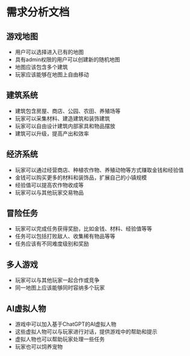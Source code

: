 # 需求分析文档

## 游戏地图

- 用户可以选择进入已有的地图
- 具有admin权限的用户可以创建新的随机地图
- 地图应该包含多个建筑
- 玩家应该能够在地图上自由移动

## 建筑系统

- 建筑包含房屋、商店、公园、农田、养殖场等
- 玩家可以采集材料、建造建筑和装饰建筑
- 玩家可以自由设计建筑内部家具和物品摆放
- 建筑可以升级，提高产出和效率

## 经济系统

- 玩家可以通过经营商店、种植农作物、养殖动物等方式赚取金钱和经验值
- 金钱可以购买更多的材料和装饰品，扩展自己的小镇规模
- 经验值可以提高农作物收成等
- 玩家可以与其他玩家交易物品

## 冒险任务

- 玩家可以完成任务获得奖励，比如金钱、材料、经验值等等
- 任务可以包括打败敌人、收集稀有物品等等
- 任务应该有不同难度级别和奖励

## 多人游戏

- 玩家可以与其他玩家一起合作或竞争
- 同一地图上应该能够同时容纳多个玩家

## AI虚拟人物

- 游戏中可以加入基于ChatGPT的AI虚拟人物
- 这些虚拟人物可以与玩家进行对话，提供游戏中的帮助和提示
- 虚拟人物也可以帮助玩家处理一些任务
- 玩家也可以饲养宠物



